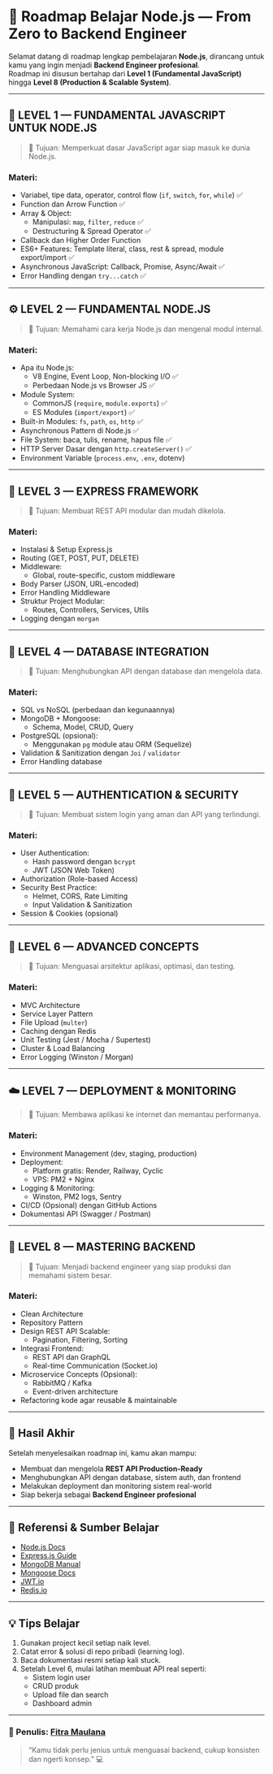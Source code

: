 # 🚀 Roadmap Belajar Node.js — From Zero to Backend Engineer

Selamat datang di roadmap lengkap pembelajaran **Node.js**, dirancang untuk kamu yang ingin menjadi **Backend Engineer profesional**.  
Roadmap ini disusun bertahap dari **Level 1 (Fundamental JavaScript)** hingga **Level 8 (Production & Scalable System)**.

---

## 📘 LEVEL 1 — FUNDAMENTAL JAVASCRIPT UNTUK NODE.JS

> 🎯 Tujuan: Memperkuat dasar JavaScript agar siap masuk ke dunia Node.js.

### Materi:

- Variabel, tipe data, operator, control flow (`if`, `switch`, `for`, `while`) ✅
- Function dan Arrow Function ✅
- Array & Object:
  - Manipulasi: `map`, `filter`, `reduce` ✅
  - Destructuring & Spread Operator ✅
- Callback dan Higher Order Function
- ES6+ Features: Template literal, class, rest & spread, module export/import ✅
- Asynchronous JavaScript: Callback, Promise, Async/Await ✅
- Error Handling dengan `try...catch` ✅

---

## ⚙️ LEVEL 2 — FUNDAMENTAL NODE.JS

> 🎯 Tujuan: Memahami cara kerja Node.js dan mengenal modul internal.

### Materi:

- Apa itu Node.js:
  - V8 Engine, Event Loop, Non-blocking I/O ✅
  - Perbedaan Node.js vs Browser JS ✅
- Module System:
  - CommonJS (`require`, `module.exports`) ✅
  - ES Modules (`import/export`) ✅
- Built-in Modules: `fs`, `path`, `os`, `http` ✅
- Asynchronous Pattern di Node.js ✅
- File System: baca, tulis, rename, hapus file ✅
- HTTP Server Dasar dengan `http.createServer()` ✅
- Environment Variable (`process.env`, `.env`, dotenv)

---

## 🧱 LEVEL 3 — EXPRESS FRAMEWORK

> 🎯 Tujuan: Membuat REST API modular dan mudah dikelola.

### Materi:

- Instalasi & Setup Express.js
- Routing (GET, POST, PUT, DELETE)
- Middleware:
  - Global, route-specific, custom middleware
- Body Parser (JSON, URL-encoded)
- Error Handling Middleware
- Struktur Project Modular:
  - Routes, Controllers, Services, Utils
- Logging dengan `morgan`

---

## 🧩 LEVEL 4 — DATABASE INTEGRATION

> 🎯 Tujuan: Menghubungkan API dengan database dan mengelola data.

### Materi:

- SQL vs NoSQL (perbedaan dan kegunaannya)
- MongoDB + Mongoose:
  - Schema, Model, CRUD, Query
- PostgreSQL (opsional):
  - Menggunakan `pg` module atau ORM (Sequelize)
- Validation & Sanitization dengan `Joi` / `validator`
- Error Handling database

---

## 🔐 LEVEL 5 — AUTHENTICATION & SECURITY

> 🎯 Tujuan: Membuat sistem login yang aman dan API yang terlindungi.

### Materi:

- User Authentication:
  - Hash password dengan `bcrypt`
  - JWT (JSON Web Token)
- Authorization (Role-based Access)
- Security Best Practice:
  - Helmet, CORS, Rate Limiting
  - Input Validation & Sanitization
- Session & Cookies (opsional)

---

## 🧮 LEVEL 6 — ADVANCED CONCEPTS

> 🎯 Tujuan: Menguasai arsitektur aplikasi, optimasi, dan testing.

### Materi:

- MVC Architecture
- Service Layer Pattern
- File Upload (`multer`)
- Caching dengan Redis
- Unit Testing (Jest / Mocha / Supertest)
- Cluster & Load Balancing
- Error Logging (Winston / Morgan)

---

## ☁️ LEVEL 7 — DEPLOYMENT & MONITORING

> 🎯 Tujuan: Membawa aplikasi ke internet dan memantau performanya.

### Materi:

- Environment Management (dev, staging, production)
- Deployment:
  - Platform gratis: Render, Railway, Cyclic
  - VPS: PM2 + Nginx
- Logging & Monitoring:
  - Winston, PM2 logs, Sentry
- CI/CD (Opsional) dengan GitHub Actions
- Dokumentasi API (Swagger / Postman)

---

## 🧠 LEVEL 8 — MASTERING BACKEND

> 🎯 Tujuan: Menjadi backend engineer yang siap produksi dan memahami sistem besar.

### Materi:

- Clean Architecture
- Repository Pattern
- Design REST API Scalable:
  - Pagination, Filtering, Sorting
- Integrasi Frontend:
  - REST API dan GraphQL
  - Real-time Communication (Socket.io)
- Microservice Concepts (Opsional):
  - RabbitMQ / Kafka
  - Event-driven architecture
- Refactoring kode agar reusable & maintainable

---

## 🏁 Hasil Akhir

Setelah menyelesaikan roadmap ini, kamu akan mampu:

- Membuat dan mengelola **REST API Production-Ready**
- Menghubungkan API dengan database, sistem auth, dan frontend
- Melakukan deployment dan monitoring sistem real-world
- Siap bekerja sebagai **Backend Engineer profesional**

---

## 🧭 Referensi & Sumber Belajar

- [Node.js Docs](https://nodejs.org/en/docs)
- [Express.js Guide](https://expressjs.com/)
- [MongoDB Manual](https://www.mongodb.com/docs/)
- [Mongoose Docs](https://mongoosejs.com/docs/)
- [JWT.io](https://jwt.io/)
- [Redis.io](https://redis.io/)

---

## 💡 Tips Belajar

1. Gunakan project kecil setiap naik level.
2. Catat error & solusi di repo pribadi (learning log).
3. Baca dokumentasi resmi setiap kali stuck.
4. Setelah Level 6, mulai latihan membuat API real seperti:
   - Sistem login user
   - CRUD produk
   - Upload file dan search
   - Dashboard admin

---

### 📍 Penulis: [Fitra Maulana](https://github.com/fitramaulana)

> “Kamu tidak perlu jenius untuk menguasai backend, cukup konsisten dan ngerti konsep.” 💻
